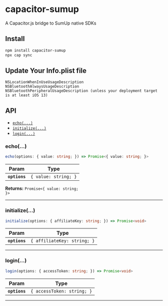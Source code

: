 # capacitor-sumup

A Capacitor.js bridge to SumUp native SDKs

## Install

```bash
npm install capacitor-sumup
npx cap sync
```

## Update Your Info.plist file

```
NSLocationWhenInUseUsageDescription
NSBluetoothAlwaysUsageDescription
NSBluetoothPeripheralUsageDescription (unless your deployment target is at least iOS 13)
```

## API

<docgen-index>

* [`echo(...)`](#echo)
* [`initialize(...)`](#initialize)
* [`login(...)`](#login)

</docgen-index>

<docgen-api>
<!--Update the source file JSDoc comments and rerun docgen to update the docs below-->

### echo(...)

```typescript
echo(options: { value: string; }) => Promise<{ value: string; }>
```

| Param         | Type                            |
| ------------- | ------------------------------- |
| **`options`** | <code>{ value: string; }</code> |

**Returns:** <code>Promise&lt;{ value: string; }&gt;</code>

--------------------


### initialize(...)

```typescript
initialize(options: { affiliateKey: string; }) => Promise<void>
```

| Param         | Type                                   |
| ------------- | -------------------------------------- |
| **`options`** | <code>{ affiliateKey: string; }</code> |

--------------------


### login(...)

```typescript
login(options: { accessToken: string; }) => Promise<void>
```

| Param         | Type                                  |
| ------------- | ------------------------------------- |
| **`options`** | <code>{ accessToken: string; }</code> |

--------------------

</docgen-api>
